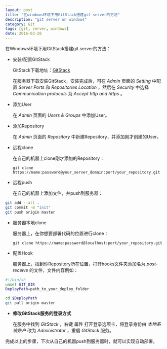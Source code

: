 ```yaml
---
layout: post
title: "在windows环境下用GitStack搭建git server的方法"
description: "git server on windows"
category: Git
tags: [git, server, windows]
date: 2016-03-28
---
```


在Windows环境下用GitStack搭建git server的方法：

- 安装/配置GitStack

    GitStack下载地址：[GitStack](http://gitstack.com/download/)

    在服务器下载安装GitStack，安装完成后，可在 *Admin* 页面的 *Setting* 中配置 *Server Ports* 和 *Repositories Location* ，然后在 *Security* 中选择 *Communication protocols* 为 *Accept http and https* 。

- 添加User

    在 *Admin* 页面的 *Users & Groups* 中添加User。

- 添加Repository

    在 *Admin* 页面的 *Repository* 中新建Repository，并添加刚才创建的User。

- 远程clone

    在自己的机器上clone刚才添加的Repository：
    
    `git clone https://name:password@your_server_domain:port/your_repository.git`

- 远程push

    在自己的机器上添加文件，并push到服务器：
    
```bash
git add --all .
git commit -m "init"
git push origin master
```

- 服务器本地clone

    服务器上，在你想要部署代码的位置进行clone：
    
    `git clone https://name:password@localhost:port/your_repository.git`

- 配置Hook

    服务器上，找到你Repository所在位置，打开hooks文件夹添加名为 *post-receive* 的文件，文件内容例如：
    
```bash
#!/bin/sh
unset GIT_DIR
DeployPath=path_to_your_deploy_folder

cd $DeployPath
git pull origin master
```

- **修改GitStack服务的登录方式**

    在服务中找到 *GitStack* ，右键 属性 打开登录选项卡，将登录身份由 *本地系统账户* 改为  *Administrator* ，重启 *GitStack* 服务。

完成以上的步骤，下次从自己的机器push到服务器时，就可以实现自动部署。